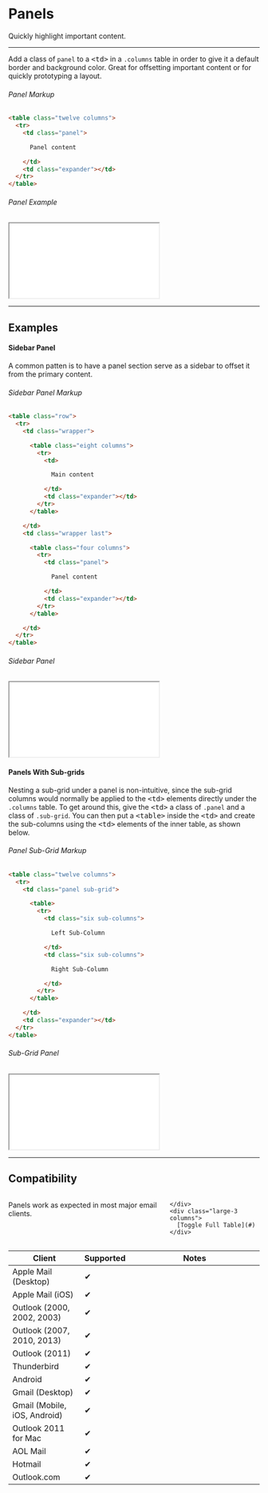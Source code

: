 # Panels
<div id="panels" data-magellan-destination="panels"></div>

Quickly highlight important content.

***

Add a class of `panel` to a <kbd>&lt;td&gt;</kbd> in a `.columns` table in order to give it a default border and background color. Great for offsetting important content or for quickly prototyping a layout.

###### Panel Markup

```html
<table class="twelve columns">
  <tr>
    <td class="panel">

      Panel content

    </td>
    <td class="expander"></td>
  </tr>
</table>
```

###### Panel Example

<iframe id="if-panels" src="examples/panels.html"></iframe>

***

## Examples

#### Sidebar Panel

A common patten is to have a panel section serve as a sidebar to offset it from the primary content.

###### Sidebar Panel Markup

```html
<table class="row">
  <tr>
    <td class="wrapper">

      <table class="eight columns">
        <tr>
          <td>

            Main content

          </td>
          <td class="expander"></td>
        </tr>
      </table>

    </td>
    <td class="wrapper last">

      <table class="four columns">
        <tr>
          <td class="panel">

            Panel content

          </td>
          <td class="expander"></td>
        </tr>
      </table>

    </td>
  </tr>
</table>
```

###### Sidebar Panel

<iframe id="if-panelSidebar" src="examples/panel-sidebar.html"></iframe>

#### Panels With Sub-grids

Nesting a sub-grid under a panel is non-intuitive, since the sub-grid columns would normally be applied to the <kbd>&lt;td&gt;</kbd> elements directly under the `.columns` table. To get around this, give the <kbd>&lt;td&gt;</kbd> a class of `.panel` and a class of `.sub-grid`. You can then put a <kbd>&lt;table&gt;</kbd> inside the <kbd>&lt;td&gt;</kbd> and create the sub-columns using the <kbd>&lt;td&gt;</kbd> elements of the inner table, as shown below.

###### Panel Sub-Grid Markup

```html
<table class="twelve columns">
  <tr>
    <td class="panel sub-grid">

      <table>
        <tr>
          <td class="six sub-columns">

            Left Sub-Column

          </td>
          <td class="six sub-columns">

            Right Sub-Column

          </td>
        </tr>
      </table>

    </td>
    <td class="expander"></td>
  </tr>
</table>
```

###### Sub-Grid Panel

<iframe id="if-panelSubGrid" src="examples/panel-sub-grid.html"></iframe>

***

## Compatibility

<div class="compatibility-section">
  <div class="row">
    <div class="large-9 columns">

Panels work as expected in most major email clients.

    </div>
    <div class="large-3 columns">
      [Toggle Full Table](#)
    </div>
  </div>

  <div class="row">
    <div class="small-12 columns">
      <table>
        <thead>
          <tr>
            <th width="30%">Client</th>
            <th width="10%"><span>Supported</span></th>
            <th width="60%"><span>Notes</span></th>
          </tr>
        </thead>
        <tbody>
          <tr>
            <td>Apple Mail (Desktop)</td>
            <td><span class="check">&#10004;</span></td>
            <td></td>
          </tr>
          <tr>
            <td>Apple Mail (iOS)</td>
            <td><span class="check">&#10004;</span></td>
            <td></td>
          </tr>
          <tr>
            <td>Outlook (2000, 2002, 2003)</td>
            <td><span class="check">&#10004;</span></td>
            <td></td>
          </tr>
          <tr>
            <td>Outlook (2007, 2010, 2013)</td>
            <td><span class="check">&#10004;</span></td>
            <td></td>
          </tr>
          <tr>
            <td>Outlook (2011)</td>
            <td><span class="check">&#10004;</span></td>
            <td></td>
          </tr>
          <tr>
            <td>Thunderbird</td>
            <td><span class="check">&#10004;</span></td>
            <td></td>
          </tr>
          <tr>
            <td>Android</td>
            <td><span class="check">&#10004;</span></td>
            <td></td>
          </tr>
          <tr>
            <td>Gmail (Desktop)</td>
            <td><span class="check">&#10004;</span></td>
            <td></td>
          </tr>
          <tr>
            <td>Gmail (Mobile, iOS, Android)</td>
            <td><span class="check">&#10004;</span></td>
            <td></td>
          </tr>
          <tr>
            <td>Outlook 2011 for Mac</td>
            <td><span class="check">&#10004;</span></td>
            <td></td>
          </tr>
          <tr>
            <td>AOL Mail</td>
            <td><span class="check">&#10004;</span></td>
            <td></td>
          </tr>
          <tr>
            <td>Hotmail</td>
            <td><span class="check">&#10004;</span></td>
            <td></td>
          </tr>
          <tr>
            <td>Outlook.com</td>
            <td><span class="check">&#10004;</span></td>
            <td></td>
          </tr>
        </tbody>
      </table>
    </div>
  </div>
</div>
